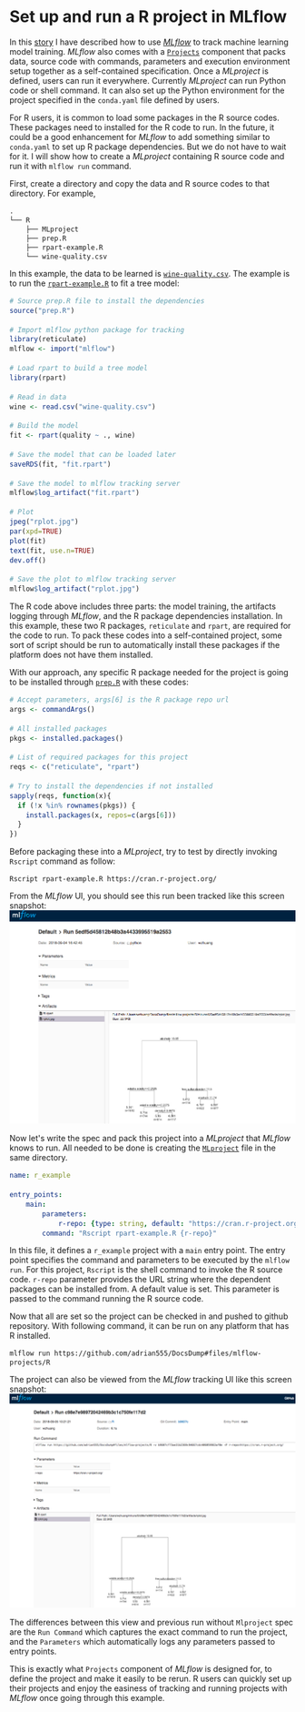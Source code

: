 # Set up and run a R project in MLflow

In this [story](https://medium.com/@dsml4real/tracking-machine-learning-models-in-r-with-mlflow-9ccce342ce91) I have described how to use [*MLflow*](https://mlflow.org/) to track machine learning model training. *MLflow* also comes with a [`Projects`](https://mlflow.org/docs/latest/projects.html) component that packs data, source code with commands, parameters and execution environment setup together as a self-contained specification. Once a *MLproject* is defined, users can run it everywhere. Currently *MLproject* can run Python code or shell command. It can also set up the Python environment for the project specified in the `conda.yaml` file defined by users.

For R users, it is common to load some packages in the R source codes. These packages need to installed for the R code to run. In the future, it could be a good enhancement for *MLflow* to add something similar to `conda.yaml` to set up R package dependencies. But we do not have to wait for it. I will show how to create a *MLproject* containing R source code and run it with `mlflow run` command.

First, create a directory and copy the data and R source codes to that directory. For example,

```text
.
└── R
    ├── MLproject
    ├── prep.R
    ├── rpart-example.R
    └── wine-quality.csv
```
In this example, the data to be learned is [`wine-quality.csv`](https://github.com/adrian555/DocsDump/raw/dev/files/mlflow-projects/R/wine-quality.csv). The example is to run the [`rpart-example.R`](https://github.com/adrian555/DocsDump/raw/dev/files/mlflow-projects/R/rpart-example.R) to fit a tree model:

```r
# Source prep.R file to install the dependencies
source("prep.R")

# Import mlflow python package for tracking
library(reticulate)
mlflow <- import("mlflow")

# Load rpart to build a tree model
library(rpart)

# Read in data
wine <- read.csv("wine-quality.csv")

# Build the model
fit <- rpart(quality ~ ., wine)

# Save the model that can be loaded later
saveRDS(fit, "fit.rpart")

# Save the model to mlflow tracking server
mlflow$log_artifact("fit.rpart")

# Plot
jpeg("rplot.jpg")
par(xpd=TRUE)
plot(fit)
text(fit, use.n=TRUE)
dev.off()

# Save the plot to mlflow tracking server
mlflow$log_artifact("rplot.jpg")
```

The R code above includes three parts: the model training, the artifacts logging through *MLflow*, and the R package dependencies installation. In this example, these two R packages, `reticulate` and `rpart`, are required for the code to run. To pack these codes into a self-contained project, some sort of script should be run to automatically install these packages if the platform does not have them installed. 

With our approach, any specific R package needed for the project is going to be installed through [`prep.R`](https://github.com/adrian555/DocsDump/raw/dev/files/mlflow-projects/R/prep.R) with these codes:

```r
# Accept parameters, args[6] is the R package repo url
args <- commandArgs()

# All installed packages
pkgs <- installed.packages()

# List of required packages for this project
reqs <- c("reticulate", "rpart")

# Try to install the dependencies if not installed
sapply(reqs, function(x){
  if (!x %in% rownames(pkgs)) {
    install.packages(x, repos=c(args[6]))
  }
})
```

Before packaging these into a *MLproject*, try to test by directly invoking `Rscript` command as follow:

```commandline
Rscript rpart-example.R https://cran.r-project.org/
```

From the *MLflow* UI, you should see this run been tracked like this screen snapshot:![snapshot](https://github.com/adrian555/DocsDump/raw/dev/images/r-mlproject-bare.png)

Now let's write the spec and pack this project into a *MLproject* that *MLflow* knows to run. All needed to be done is creating the [`MLproject`](https://github.com/adrian555/DocsDump/raw/dev/files/mlflow-projects/R/MLproject) file in the same directory.

```yaml
name: r_example

entry_points:
    main:
        parameters:
            r-repo: {type: string, default: "https://cran.r-project.org/"}
        command: "Rscript rpart-example.R {r-repo}"
```

In this file, it defines a `r_example` project with a `main` entry point. The entry point specifies the command and parameters to be executed by the `mlflow run`. For this project, `Rscript` is the shell command to invoke the R source code. `r-repo` parameter provides the URL string where the dependent packages can be installed from. A default value is set. This parameter is passed to the command running the R source code.

Now that all are set so the project can be checked in and pushed to github repository. With following command, it can be run on any platform that has R installed.

```commandline
mlflow run https://github.com/adrian555/DocsDump#files/mlflow-projects/R
```

The project can also be viewed from the *MLflow* tracking UI like this screen snapshot: ![snapshot-project](https://github.com/adrian555/DocsDump/raw/dev/images/r-mlproject.png)

The differences between this view and previous run without `Mlproject` spec are the `Run Command` which captures the exact command to run the project, and the `Parameters` which automatically logs any parameters passed to entry points.

This is exactly what `Projects` component of *MLflow* is designed for, to define the project and make it easily to be rerun. R users can quickly set up their projects and enjoy the easiness of tracking and running projects with *MLflow* once going through this example.
